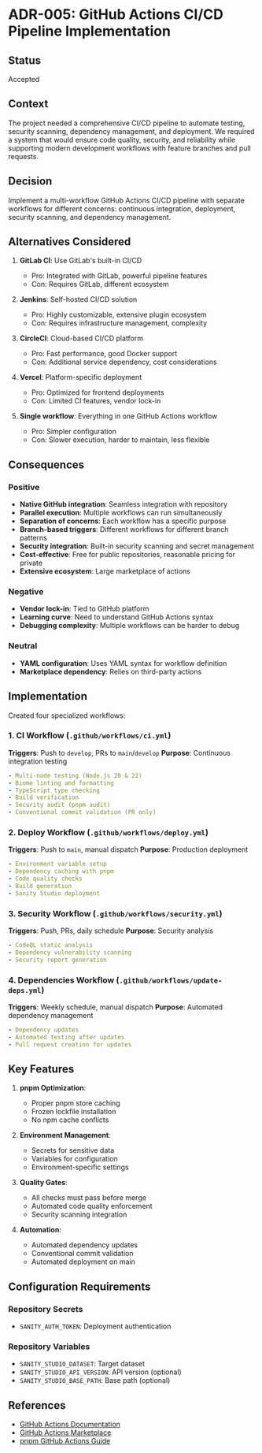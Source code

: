 # ADR-005: GitHub Actions CI/CD Pipeline Implementation

## Status
Accepted

## Context
The project needed a comprehensive CI/CD pipeline to automate testing, security scanning, dependency management, and deployment. We required a system that would ensure code quality, security, and reliability while supporting modern development workflows with feature branches and pull requests.

## Decision
Implement a multi-workflow GitHub Actions CI/CD pipeline with separate workflows for different concerns: continuous integration, deployment, security scanning, and dependency management.

## Alternatives Considered
1. **GitLab CI**: Use GitLab's built-in CI/CD
   - Pro: Integrated with GitLab, powerful pipeline features
   - Con: Requires GitLab, different ecosystem

2. **Jenkins**: Self-hosted CI/CD solution
   - Pro: Highly customizable, extensive plugin ecosystem
   - Con: Requires infrastructure management, complexity

3. **CircleCI**: Cloud-based CI/CD platform
   - Pro: Fast performance, good Docker support
   - Con: Additional service dependency, cost considerations

4. **Vercel**: Platform-specific deployment
   - Pro: Optimized for frontend deployments
   - Con: Limited CI features, vendor lock-in

5. **Single workflow**: Everything in one GitHub Actions workflow
   - Pro: Simpler configuration
   - Con: Slower execution, harder to maintain, less flexible

## Consequences

### Positive
- **Native GitHub integration**: Seamless integration with repository
- **Parallel execution**: Multiple workflows can run simultaneously
- **Separation of concerns**: Each workflow has a specific purpose
- **Branch-based triggers**: Different workflows for different branch patterns
- **Security integration**: Built-in security scanning and secret management
- **Cost-effective**: Free for public repositories, reasonable pricing for private
- **Extensive ecosystem**: Large marketplace of actions

### Negative
- **Vendor lock-in**: Tied to GitHub platform
- **Learning curve**: Need to understand GitHub Actions syntax
- **Debugging complexity**: Multiple workflows can be harder to debug

### Neutral
- **YAML configuration**: Uses YAML syntax for workflow definition
- **Marketplace dependency**: Relies on third-party actions

## Implementation
Created four specialized workflows:

### 1. CI Workflow (`.github/workflows/ci.yml`)
**Triggers**: Push to `develop`, PRs to `main`/`develop`
**Purpose**: Continuous integration testing
```yaml
- Multi-node testing (Node.js 20 & 22)
- Biome linting and formatting
- TypeScript type checking
- Build verification
- Security audit (pnpm audit)
- Conventional commit validation (PR only)
```

### 2. Deploy Workflow (`.github/workflows/deploy.yml`)
**Triggers**: Push to `main`, manual dispatch
**Purpose**: Production deployment
```yaml
- Environment variable setup
- Dependency caching with pnpm
- Code quality checks
- Build generation
- Sanity Studio deployment
```

### 3. Security Workflow (`.github/workflows/security.yml`)
**Triggers**: Push, PRs, daily schedule
**Purpose**: Security analysis
```yaml
- CodeQL static analysis
- Dependency vulnerability scanning
- Security report generation
```

### 4. Dependencies Workflow (`.github/workflows/update-deps.yml`)
**Triggers**: Weekly schedule, manual dispatch
**Purpose**: Automated dependency management
```yaml
- Dependency updates
- Automated testing after updates
- Pull request creation for updates
```

## Key Features
1. **pnpm Optimization**:
   - Proper pnpm store caching
   - Frozen lockfile installation
   - No npm cache conflicts

2. **Environment Management**:
   - Secrets for sensitive data
   - Variables for configuration
   - Environment-specific settings

3. **Quality Gates**:
   - All checks must pass before merge
   - Automated code quality enforcement
   - Security scanning integration

4. **Automation**:
   - Automated dependency updates
   - Conventional commit validation
   - Automated deployment on main

## Configuration Requirements
### Repository Secrets
- `SANITY_AUTH_TOKEN`: Deployment authentication

### Repository Variables
- `SANITY_STUDIO_DATASET`: Target dataset
- `SANITY_STUDIO_API_VERSION`: API version (optional)
- `SANITY_STUDIO_BASE_PATH`: Base path (optional)

## References
- [GitHub Actions Documentation](https://docs.github.com/en/actions)
- [GitHub Actions Marketplace](https://github.com/marketplace?type=actions)
- [pnpm GitHub Actions Guide](https://pnpm.io/continuous-integration#github-actions)
